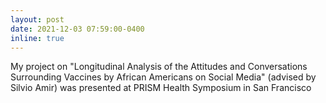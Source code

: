 ```yaml
---
layout: post
date: 2021-12-03 07:59:00-0400
inline: true
---
```


My project on "Longitudinal Analysis of the Attitudes and Conversations Surrounding Vaccines by African Americans on Social Media" (advised by Silvio Amir) was presented at PRISM Health Symposium in San Francisco